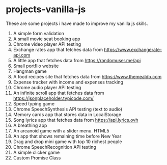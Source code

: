 # projects-vanilla-js
These are some projects i have made to improve my vanilla js skills.
1. A simple form validation
2. A small movie seat booking app
3. Chrome video player API testing
4. Exchange rates app that fetches data from https://www.exchangerate-api.com
5. A little app that fetches data from https://randomuser.me/api
6. Small portflio website
7. Hangman game
8. A food recipes site that fetches data from https://www.themealdb.com
9. Expense tracker with income and expenses tracking
10. Chrome audio player API testing
11. An infinite scroll app that fetches data from https://jsonplaceholder.typicode.com/
12. Speed typing game
13. Chrome SpeechSynthesis API testing (text to audio)
14. Memory cards app that stores data in LocalStorage
15. Song lyrics app that fetches data from https://api.lyrics.ovh
16. A breathing app
17. An arcanoid game with a slider menu. HTML5 <Canvas/>
18. An app that shows remaining time before New Year
19. Drag and drop mini game with top 10 richest people
20. Chrome SpeechRecognition API testing
21. A simple clicker game
22. Custom Promise Class
